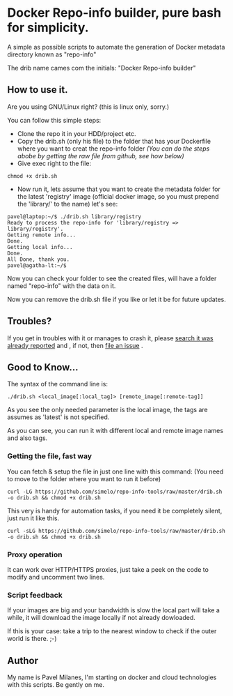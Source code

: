 # Docker Repo-info builder, pure bash for simplicity.

A simple as possible scripts to automate the generation of Docker metadata directory known as "repo-info"

The drib name cames com the initials: "Docker Repo-info builder"

## How to use it.

Are you using GNU/Linux right? (this is linux only, sorry.)

You can follow this simple steps:
* Clone the repo it in your HDD/project etc.
* Copy the drib.sh (only his file) to the folder that has your Dockerfile where you want to creat the repo-info folder _(You can do the steps abobe by getting the raw file from github, see how below)_
* Give exec right to the file:

```
chmod +x drib.sh
```

* Now run it, lets assume that you want to create the metadata folder for the latest 'registry' image (official docker image, so you must prepend the 'library/' to the name) let's see:

```
pavel@laptop:~/$ ./drib.sh library/registry
Ready to process the repo-info for 'library/registry => library/registry'.
Getting remote info...
Done.
Getting local info...
Done.
All Done, thank you.
pavel@agatha-lt:~/$
```

Now you can check your folder to see the created files, will have a folder named "repo-info" with the data on it. 

Now you can remove the drib.sh file if you like or let it be for future updates.

## Troubles?

If you get in troubles with it or manages to crash it, please [search it was already reported](https://github.com/simelo/repo-info-tools/issues) and , if not, then [file an issue](https://github.com/simelo/repo-info-tools/issues/new) .

## Good to Know...

The syntax of the command line is:

```
./drib.sh <local_image[:local_tag]> [remote_image[:remote-tag]]
```

As you see the only needed parameter is the local image, the tags are assumes as 'latest' is not specified.

As you can see, you can run it with different local and remote image names and also tags.

### Getting the file, fast way

You can fetch & setup the file in just one line with this command: (You need to move to the folder where you want to run it before)

```
curl -LG https://github.com/simelo/repo-info-tools/raw/master/drib.sh -o drib.sh && chmod +x drib.sh
```

This very is handy for automation tasks, if you need it be completely silent, just run it like this.

```
curl -sLG https://github.com/simelo/repo-info-tools/raw/master/drib.sh -o drib.sh && chmod +x drib.sh
```

### Proxy operation

It can work over HTTP/HTTPS proxies, just take a peek on the code to modify and uncomment two lines.

### Script feedback

If your images are big and your bandwidth is slow the local part will take a while, it will download the image locally if not already dowloaded.

If this is your case: take a trip to the nearest window to check if the outer world is there. ;-)

## Author

My name is Pavel Milanes, I'm starting on docker and cloud technologies with this scripts. Be gently on me.
